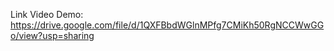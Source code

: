Link Video Demo: https://drive.google.com/file/d/1QXFBbdWGlnMPfg7CMiKh50RgNCCWwGGo/view?usp=sharing
